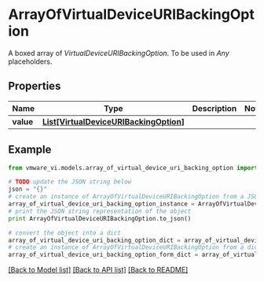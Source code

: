 # ArrayOfVirtualDeviceURIBackingOption

A boxed array of *VirtualDeviceURIBackingOption*. To be used in *Any* placeholders. 

## Properties
Name | Type | Description | Notes
------------ | ------------- | ------------- | -------------
**value** | [**List[VirtualDeviceURIBackingOption]**](VirtualDeviceURIBackingOption.md) |  | 

## Example

```python
from vmware_vi.models.array_of_virtual_device_uri_backing_option import ArrayOfVirtualDeviceURIBackingOption

# TODO update the JSON string below
json = "{}"
# create an instance of ArrayOfVirtualDeviceURIBackingOption from a JSON string
array_of_virtual_device_uri_backing_option_instance = ArrayOfVirtualDeviceURIBackingOption.from_json(json)
# print the JSON string representation of the object
print ArrayOfVirtualDeviceURIBackingOption.to_json()

# convert the object into a dict
array_of_virtual_device_uri_backing_option_dict = array_of_virtual_device_uri_backing_option_instance.to_dict()
# create an instance of ArrayOfVirtualDeviceURIBackingOption from a dict
array_of_virtual_device_uri_backing_option_form_dict = array_of_virtual_device_uri_backing_option.from_dict(array_of_virtual_device_uri_backing_option_dict)
```
[[Back to Model list]](../README.md#documentation-for-models) [[Back to API list]](../README.md#documentation-for-api-endpoints) [[Back to README]](../README.md)


